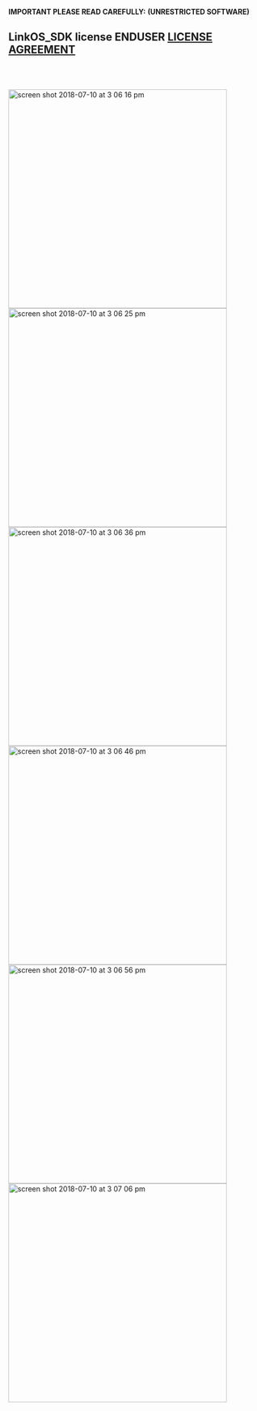 **IMPORTANT PLEASE READ CAREFULLY:**
**(UNRESTRICTED SOFTWARE)** 
##  LinkOS_SDK license ENDUSER [LICENSE AGREEMENT](http://link-os.github.io/Zebra_SDK_EULA.pdf)
<br/>
<br/>

<p float="left">
<img width="432" height=”600” alt="screen shot 2018-07-10 at 3 06 16 pm" src="https://user-images.githubusercontent.com/41017424/42534715-0ac6ae1e-8453-11e8-89f6-429e90087399.png">
<img width="432" height=”600” alt="screen shot 2018-07-10 at 3 06 25 pm" src="https://user-images.githubusercontent.com/41017424/42534717-0c005136-8453-11e8-8310-b4c3ddfba750.png">
<img width="432" height=”600” alt="screen shot 2018-07-10 at 3 06 36 pm" src="https://user-images.githubusercontent.com/41017424/42534722-0d35b744-8453-11e8-9a59-96e29e319a3f.png">
<img width="432" height=”600” alt="screen shot 2018-07-10 at 3 06 46 pm" src="https://user-images.githubusercontent.com/41017424/42534725-0e43e14c-8453-11e8-8d9e-9c2847fe051a.png">
<img width="432" height=”600” alt="screen shot 2018-07-10 at 3 06 56 pm" src="https://user-images.githubusercontent.com/41017424/42534726-0f467cf8-8453-11e8-9740-b1458c7b1af9.png">
<img width="432" height=”600” alt="screen shot 2018-07-10 at 3 07 06 pm" src="https://user-images.githubusercontent.com/41017424/42534730-10acae0a-8453-11e8-86d7-31d631cca196.png">

</p>

